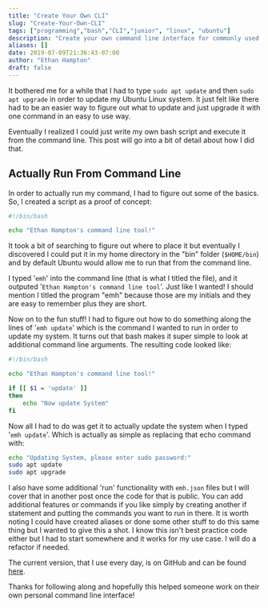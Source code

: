 ```yaml
---
title: "Create Your Own CLI"
slug: "Create-Your-Own-CLI"
tags: ["programming","bash","CLI","junior", "linux", "ubuntu"]
description: "Create your own command line interface for commonly used commands"
aliases: []
date: 2019-07-09T21:36:43-07:00
author: "Ethan Hampton"
draft: false
---
```

It bothered me for a while that I had to type `sudo apt update` and then `sudo apt upgrade` in order to update my Ubuntu Linux system.
It just felt like there had to be an easier way to figure out what to update and just upgrade it with one command in an easy to use way. 

Eventually I realized I could just write my own bash script and execute it from the command line. This post will go into a bit of detail about how I did that.
<!--more-->
## Actually Run From Command Line
In order to actually run my command, I had to figure out some of the basics. So, I created a script as a proof of concept:

```bash
#!/bin/bash

echo "Ethan Hampton's command line tool!"
```

It took a bit of searching to figure out where to place it but eventually I discovered I could put it in my home directory in the "bin" folder (`$HOME/bin`)
and by default Ubuntu would allow me to run that from the command line. 

I typed '`emh`' into the command line (that is what I titled the file), and it outputed '`Ethan Hampton's command line tool`'. Just like I wanted! I should mention I titled the program
"emh" because those are my initials and they are easy to remember plus they are short.

Now on to the fun stuff! I had to figure out how to do something along the lines of '`emh update`' which is the command I wanted to run in order to update my system. It turns out that
bash makes it super simple to look at additional command line arguments. The resulting code looked like:

```bash
#!/bin/bash

echo "Ethan Hampton's command line tool!"

if [[ $1 = 'update' ]] 
then
	echo "Now update System"
fi
```

Now all I had to do was get it to actually update the system when I typed '`emh update`'. Which is actually as simple as replacing that echo command with:
```bash
echo "Updating System, please enter sudo password:"
sudo apt update
sudo apt upgrade
```

I also have some additional 'run' functionality with `emh.json` files but I will cover that in another post once the code for that is public. You can add additional features or commands
if you like simply by creating another if statement and putting the commands you want to run in there. 
It is worth noting I could have created aliases or done some other stuff to do this same thing but I wanted to give this a shot. I know this isn't best practice code either but I had 
to start somewhere and it works for my use case. I will do a refactor if needed.

The current version, that I use every day, is on GitHub and can be found [here](https://github.com/EMH333/emh_cmd). 

Thanks for following along and hopefully this helped someone work on their own personal command line interface!
